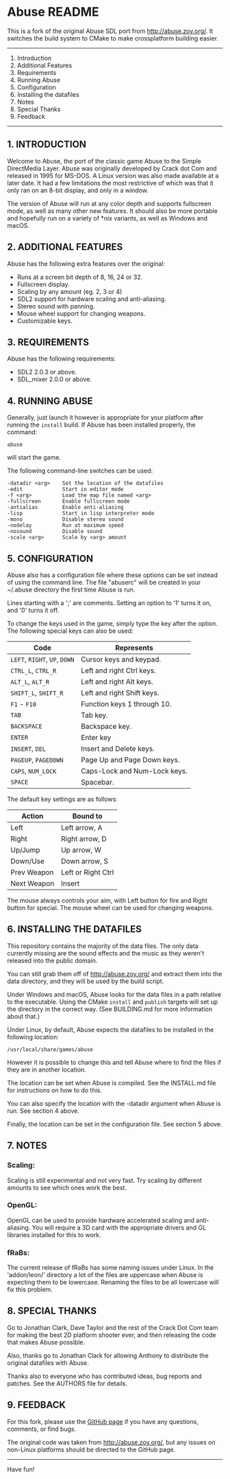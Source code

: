 Abuse README
============

This is a fork of the original Abuse SDL port from <http://abuse.zoy.org/>. It
switches the build system to CMake to make crossplatform building easier.

----

1. Introduction
2. Additional Features
3. Requirements
4. Running Abuse
5. Configuration
6. Installing the datafiles
7. Notes
8. Special Thanks
9. Feedback

----

## 1. INTRODUCTION

Welcome to Abuse, the port of the classic game Abuse to the Simple
DirectMedia Layer. Abuse was originally developed by Crack dot Com and
released in 1995 for MS-DOS. A Linux version was also made available at
a later date. It had a few limitations the most restrictive of which was
that it only ran on an 8-bit display, and only in a window.

The version of Abuse will run at any color depth and supports fullscreen mode,
as well as many other new features. It should also be more portable and
hopefully run on a variety of *nix variants, as well as Windows and macOS.

## 2. ADDITIONAL FEATURES

Abuse has the following extra features over the original:

  * Runs at a screen bit depth of 8, 16, 24 or 32.
  * Fullscreen display.
  * Scaling by any amount (eg. 2, 3 or 4)
  * SDL2 support for hardware scaling and anti-aliasing.
  * Stereo sound with panning.
  * Mouse wheel support for changing weapons.
  * Customizable keys.

## 3. REQUIREMENTS

Abuse has the following requirements:

  * SDL2 2.0.3 or above.
  * SDL_mixer 2.0.0 or above.

## 4. RUNNING ABUSE

Generally, just launch it however is appropriate for your platform after
running the `install` build.
If Abuse has been installed properly, the command:

    abuse

will start the game.

The following command-line switches can be used:

    -datadir <arg>    Set the location of the datafiles
    -edit             Start in editor mode
    -f <arg>          Load the map file named <arg>
    -fullscreen       Enable fullscreen mode
    -antialias        Enable anti-aliasing
    -lisp             Start in lisp interpreter mode
    -mono             Disable stereo sound
    -nodelay          Run at maximum speed
    -nosound          Disable sound
    -scale <arg>      Scale by <arg> amount

## 5. CONFIGURATION

Abuse also has a configuration file where these options can be set
instead of using the command line. The file "abuserc" will be created in
your ~/.abuse directory the first time Abuse is run.

Lines starting with a ';' are comments.
Setting an option to '1' turns it on, and '0' turns it off.

To change the keys used in the game, simply type the key after the option.
The following special keys can also be used:

| Code                          | Represents
|-------------------------------|-----------------------
| `LEFT`, `RIGHT`, `UP`, `DOWN` | Cursor keys and keypad.
| `CTRL_L`, `CTRL_R`            | Left and right Ctrl keys.
| `ALT_L`, `ALT_R`              | Left and right Alt keys.
| `SHIFT_L`, `SHIFT_R`          | Left and right Shift keys.
| `F1` - `F10`                  | Function keys 1 through 10.
| `TAB`                         | Tab key.
| `BACKSPACE`                   | Backspace key.
| `ENTER`                       | Enter key
| `INSERT`, `DEL`               | Insert and Delete keys.
| `PAGEUP`, `PAGEDOWN`          | Page Up and Page Down keys.
| `CAPS`, `NUM_LOCK`            | Caps-Lock and Num-Lock keys.
| `SPACE`                       | Spacebar.

The default key settings are as follows:

| Action      | Bound to
|-------------|---------
| Left        | Left arrow, A
| Right       | Right arrow, D
| Up/Jump     | Up arrow, W
| Down/Use    | Down arrow, S
| Prev Weapon | Left or Right Ctrl
| Next Weapon | Insert

The mouse always controls your aim, with Left button for fire and
Right button for special.  The mouse wheel can be used for changing weapons.

## 6. INSTALLING THE DATAFILES

This repository contains the majority of the data files. The only data currently
missing are the sound effects and the music as they weren't released into the
public domain.

You can still grab them off of <http://abuse.zoy.org/> and extract them into
the data directory, and they will be used by the build script.

Under Windows and macOS, Abuse looks for the data files in a path relative to
the executable. Using the CMake `install` and `publish` targets will set up
the directory in the correct way. (See BUILDING.md for more information about
that.)

Under Linux, by default, Abuse expects the datafiles to be installed in the
following location:

    /usr/local/share/games/abuse

However it is possible to change this and tell Abuse where to find the
files if they are in another location.

The location can be set when Abuse is compiled. See the INSTALL.md file for
instructions on how to do this.

You can also specify the location with the -datadir argument when
Abuse is run. See section 4 above.

Finally, the location can be set in the configuration file. See section
5 above.

## 7. NOTES

### Scaling:
  Scaling is still experimental and not very fast.  Try scaling by different
  amounts to see which ones work the best.

### OpenGL:
  OpenGL can be used to provide hardware accelerated scaling and anti-aliasing.
  You will require a 3D card with the appropriate drivers and GL libraries
  installed for this to work.

### fRaBs:
  The current release of fRaBs has some naming issues under Linux.
  In the 'addon/leon/' directory a lot of the files are uppercase when Abuse
  is expecting them to be lowercase.
  Renaming the files to be all lowercase will fix this problem.

## 8. SPECIAL THANKS

Go to Jonathan Clark, Dave Taylor and the rest of the Crack Dot Com team
for making the best 2D platform shooter ever, and then releasing the
code that makes Abuse possible.

Also, thanks go to Jonathan Clark for allowing Anthony to distribute the
original datafiles with Abuse.

Thanks also to everyone who has contributed ideas, bug reports and patches.
See the AUTHORS file for details.

## 9. FEEDBACK

For this fork, please use the [GitHub page](https://github.com/Xenoveritas/abuse)
if you have any questions, comments, or find bugs.

The original code was taken from <http://abuse.zoy.org/>, but any issues on
non-Linux platforms should be directed to the GitHub page.

----

Have fun!
